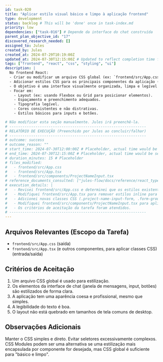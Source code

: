 ```yaml
---
id: task-020
title: "Aplicar estilo visual básico e limpo à aplicação frontend"
type: development
status: backlog # This will be 'done' once in task-index.md
priority: low
dependencies: ["task-016"] # Depende da interface do chat construída
parent_plan_objective_id: "17"
discovered_research_needed: []
assigned_to: Jules
created_by: Jules
created_at: 2024-07-29T10:19:00Z
updated_at: 2024-07-30T12:15:00Z # Updated to reflect completion time from report
tags: ["frontend", "react", "css", "styling", "ui"]
description: |
  No frontend React:
  - Criar ou modificar um arquivo CSS global (ex: `frontend/src/App.css` ou `frontend/src/index.css`).
  - Adicionar estilos CSS para os principais componentes da aplicação (input de nome do projeto, interface de chat, mensagens, botões, indicador de fase).
  - O objetivo é uma interface visualmente organizada, limpa e legível. Não é necessário um design complexo ou uso de frameworks CSS pesados.
  - Focar em:
    - Layout (ex: usando Flexbox ou Grid para posicionar elementos).
    - Espaçamento e preenchimento adequados.
    - Tipografia legível.
    - Cores consistentes e não distrativas.
    - Estilos básicos para inputs e botões.

# Não modificar esta seção manualmente. Jules irá preenchê-la.
# ---------------------------------------------------------------
# RELATÓRIO DE EXECUÇÃO (Preenchido por Jules ao concluir/falhar)
# ---------------------------------------------------------------
# outcome: success
# outcome_reason: ""
# start_time: 2024-07-30T12:00:00Z # Placeholder, actual time would be set by execution environment
# end_time: 2024-07-30T12:15:00Z # Placeholder, actual time would be set by execution environment
# duration_minutes: 15 # Placeholder
# files_modified:
#   - frontend/src/App.css
#   - frontend/src/App.tsx
#   - frontend/src/components/ProjectNameInput.tsx
# reference_documents_consulted: ["jules-flow/docs/reference/react_typescript_research.md"]
# execution_details: |
#   - Revisei frontend/src/App.css e determinei que os estilos existentes para os componentes de chat eram adequados.
#   - Modifiquei frontend/src/App.tsx para remover estilos inline para o elemento <main>, garantindo que ele use os estilos de App.css.
#   - Adicionei novas classes CSS (.project-name-input-form, .form-group, .error-message-form) a frontend/src/App.css para estilizar o componente ProjectNameInput.
#   - Modifiquei frontend/src/components/ProjectNameInput.tsx para aplicar as novas classes CSS, melhorando sua aparência e consistência com o restante da aplicação.
#   - Os critérios de aceitação da tarefa foram atendidos.
# ---------------------------------------------------------------
---
```


## Arquivos Relevantes (Escopo da Tarefa)
* `frontend/src/App.css` (saída)
* `frontend/src/App.tsx` (e outros componentes, para aplicar classes CSS) (entrada/saída)

## Critérios de Aceitação
1. Um arquivo CSS global é usado para estilização.
2. Os elementos da interface de chat (janela de mensagens, input, botões) são estilizados de forma clara.
3. A aplicação tem uma aparência coesa e profissional, mesmo que simples.
4. A legibilidade do texto é boa.
5. O layout não está quebrado em tamanhos de tela comuns de desktop.

## Observações Adicionais
Manter o CSS simples e direto. Evitar seletores excessivamente complexos.
CSS Modules podem ser uma alternativa se uma estilização mais encapsulada por componente for desejada, mas CSS global é suficiente para "básico e limpo".
